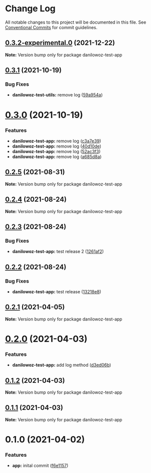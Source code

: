 # Change Log

All notable changes to this project will be documented in this file.
See [Conventional Commits](https://conventionalcommits.org) for commit guidelines.

## [0.3.2-experimental.0](https://github.com/danilowoz/monorepo-semantic-release/compare/danilowoz-test-app@0.3.1...danilowoz-test-app@0.3.2-experimental.0) (2021-12-22)

**Note:** Version bump only for package danilowoz-test-app





## [0.3.1](https://github.com/danilowoz/monorepo-semantic-release/compare/danilowoz-test-app@0.3.0...danilowoz-test-app@0.3.1) (2021-10-19)


### Bug Fixes

* **danilowoz-test-utils:** remove log ([59a954a](https://github.com/danilowoz/monorepo-semantic-release/commit/59a954ae7e21bc4848ec61792485acd156e85549))





# [0.3.0](https://github.com/danilowoz/monorepo-semantic-release/compare/danilowoz-test-app@0.2.5...danilowoz-test-app@0.3.0) (2021-10-19)


### Features

* **danilowoz-test-app:** remove log ([c3a7e39](https://github.com/danilowoz/monorepo-semantic-release/commit/c3a7e39e916a98db477be3f4f4d6026c2418e0db))
* **danilowoz-test-app:** remove log ([40d10de](https://github.com/danilowoz/monorepo-semantic-release/commit/40d10dea92004b41e414c501cfe01d27ad11aaef))
* **danilowoz-test-app:** remove log ([52ac3f3](https://github.com/danilowoz/monorepo-semantic-release/commit/52ac3f3285c68e19d4e968d5281b685e161a5542))
* **danilowoz-test-app:** remove log ([a685d8a](https://github.com/danilowoz/monorepo-semantic-release/commit/a685d8a97433bb227c922c3ce4e718876ddad320))





## [0.2.5](https://github.com/danilowoz/monorepo-semantic-release/compare/danilowoz-test-app@0.2.4...danilowoz-test-app@0.2.5) (2021-08-31)

**Note:** Version bump only for package danilowoz-test-app





## [0.2.4](https://github.com/danilowoz/monorepo-semantic-release/compare/danilowoz-test-app@0.2.3...danilowoz-test-app@0.2.4) (2021-08-24)

**Note:** Version bump only for package danilowoz-test-app





## [0.2.3](https://github.com/danilowoz/monorepo-semantic-release/compare/danilowoz-test-app@0.2.2...danilowoz-test-app@0.2.3) (2021-08-24)


### Bug Fixes

* **danilowoz-test-app:** test release 2 ([1261af2](https://github.com/danilowoz/monorepo-semantic-release/commit/1261af2985fae5f5a46536fcd46ac82faaa539cd))





## [0.2.2](https://github.com/danilowoz/monorepo-semantic-release/compare/danilowoz-test-app@0.2.1...danilowoz-test-app@0.2.2) (2021-08-24)


### Bug Fixes

* **danilowoz-test-app:** test release ([13218e8](https://github.com/danilowoz/monorepo-semantic-release/commit/13218e81113768afaeb4984cbb45bcc104a7a0e7))





## [0.2.1](https://github.com/danilowoz/monorepo-semantic-release/compare/danilowoz-test-app@0.2.0...danilowoz-test-app@0.2.1) (2021-04-05)

**Note:** Version bump only for package danilowoz-test-app





# [0.2.0](https://github.com/danilowoz/monorepo-semantic-release/compare/danilowoz-test-app@0.1.2...danilowoz-test-app@0.2.0) (2021-04-03)


### Features

* **danilowoz-test-app:** add log method ([d3ed06b](https://github.com/danilowoz/monorepo-semantic-release/commit/d3ed06b8f36522e5c6cb64d7ca66a13cfe702ee2))





## [0.1.2](https://github.com/danilowoz/monorepo-semantic-release/compare/danilowoz-test-app@0.1.1...danilowoz-test-app@0.1.2) (2021-04-03)

**Note:** Version bump only for package danilowoz-test-app





## [0.1.1](https://github.com/danilowoz/monorepo-semantic-release/compare/danilowoz-test-app@0.1.0...danilowoz-test-app@0.1.1) (2021-04-03)

**Note:** Version bump only for package danilowoz-test-app





# 0.1.0 (2021-04-02)


### Features

* **app:** inital commit ([f6e1157](https://github.com/danilowoz/monorepo-semantic-release/commit/f6e115731fed10d4c26858bdef78526a20b755f7))
